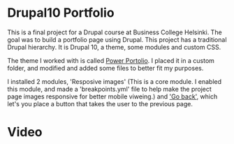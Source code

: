 # Drupal10 Portfolio

This is a final project for a Drupal course at Business College Helsinki. The goal was to build a portfolio page using Drupal. This project has a traditional Drupal hierarchy. It is Drupal 10, a theme, some modules and custom CSS.

The theme I worked with is called [Power Portolio](https://www.drupal.org/project/power_portfolio). I placed it in a custom folder, and modified and added some files to better fit my purposes.

I installed 2 modules, 'Resposive images' (This is a core module. I enabled this module, and made a 'breakpoints.yml' file to help make the project page images responsive for better mobile viweing.) and ['Go back'](https://www.drupal.org/project/go_back), which let's you place a button that takes the user to the previous page.

# Video
